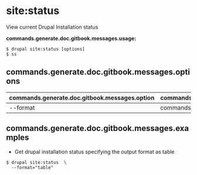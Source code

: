# site:status
View current Drupal Installation status

**commands.generate.doc.gitbook.messages.usage:**
```
$ drupal site:status [options]
$ ss  
```

## commands.generate.doc.gitbook.messages.options
commands.generate.doc.gitbook.messages.option | commands.generate.doc.gitbook.messages.details
-------|-------------
--format | commands.site.status.options.format

## commands.generate.doc.gitbook.messages.examples
* Get drupal installation status specifying the output format as table
```
$ drupal site:status  \
  --format="table"

```
